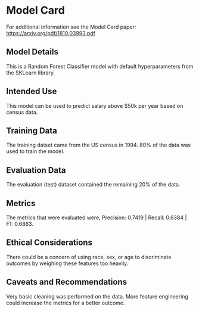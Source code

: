 # Model Card

For additional information see the Model Card paper: https://arxiv.org/pdf/1810.03993.pdf

## Model Details

This is a Random Forest Classifier model with default hyperparameters from the SKLearn library.

## Intended Use

This model can be used to predict salary above $50k per year based on census data.

## Training Data

The training datset came from the US census in 1994. 80% of the data was used to train the model.

## Evaluation Data

The evaluation (test) dataset contained the remaining 20% of the data.

## Metrics

The metrics that were evaluated were, Precision: 0.7419 | Recall: 0.6384 | F1: 0.6863.

## Ethical Considerations

There could be a concern of using race, sex, or age to discriminate outcomes by weighing these features too heavily.

## Caveats and Recommendations

Very basic cleaning was performed on the data. More feature engineering could increase the metrics for a better outcome.
